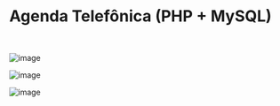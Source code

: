 # Agenda Telefônica (PHP + MySQL)

<div style="text-aling:center;">
  &nbsp &nbsp &nbsp
  
  ![image](https://user-images.githubusercontent.com/34004001/134564618-c397f4f7-8c02-41ed-a32b-330b8b26f9c8.png)
  
</div>
<div> 
  
  ![image](https://user-images.githubusercontent.com/34004001/134564753-733a2b05-e148-4e8b-a5bf-e6ac49de05f8.png)
  
  ![image](https://user-images.githubusercontent.com/34004001/134564809-b1d9a4ce-0539-4d25-a5aa-c77f5bd80e1d.png)

</div>

